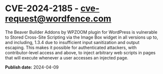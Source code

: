 # CVE-2024-2185 - cve-request@wordfence.com

The Beaver Builder Addons by WPZOOM plugin for WordPress is vulnerable to Stored Cross-Site Scripting via the Image Box widget in all versions up to, and including, 1.3.4 due to insufficient input sanitization and output escaping. This makes it possible for authenticated attackers, with contributor-level access and above, to inject arbitrary web scripts in pages that will execute whenever a user accesses an injected page.

**Publish date:** 2024-04-09
